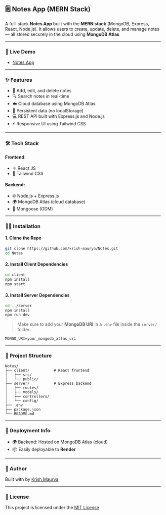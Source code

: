 ## 🗒️ Notes App (MERN Stack)

A full-stack **Notes App** built with the **MERN stack** (MongoDB, Express, React, Node.js). It allows users to create, update, delete, and manage notes — all stored securely in the cloud using **MongoDB Atlas**.

---

### 🔗 Live Demo

* [Notes App](https://krish-maurya.github.io/Notes)

---

### ✨ Features

* 📝 Add, edit, and delete notes
* 🔍 Search notes in real-time
* ☁️ Cloud database using MongoDB Atlas
* 🧠 Persistent data (no localStorage)
* 💻 REST API built with Express.js and Node.js
* ⚡ Responsive UI using Tailwind CSS

---

### 🛠️ Tech Stack

#### Frontend:

* ⚛️ React JS
* 🎨 Tailwind CSS

#### Backend:

* 🌐 Node.js + Express.js
* 🌍 MongoDB Atlas (cloud database)
* 🔐 Mongoose (ODM)

---

### 🧑‍💻 Installation

#### 1. Clone the Repo

```bash
git clone https://github.com/krish-maurya/Notes.git
cd Notes
```

#### 2. Install Client Dependencies

```bash
cd client
npm install
npm start
```

#### 3. Install Server Dependencies

```bash
cd ../server
npm install
npm run dev
```

> Make sure to add your **MongoDB URI** in a `.env` file inside the `server/` folder:

```
MONGO_URI=your_mongodb_atlas_uri
```

---

### 📁 Project Structure

```
Notes/
├── client/           # React frontend
│   ├── src/
│   └── public/
├── server/           # Express backend
│   ├── routes/
│   ├── models/
│   ├── controllers/
│   └── config/
├── .env
├── package.json
└── README.md
```

---

### 🚀 Deployment Info

* 🌍 Backend: Hosted on MongoDB Atlas (cloud)
* 📦 Easily deployable to **Render**

---

### 🙌 Author

Built with by [Krish Maurya](https://github.com/krish-maurya)

---

### 📄 License

This project is licensed under the [MIT License](LICENSE)

